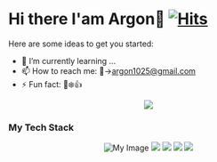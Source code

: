 <!--
- 👯 I’m looking to collaborate on ...
- 🤔 I’m looking for help with ...
- 💬 Ask me about ...
- 😄 Pronouns: ...
- 🔭 I’m currently working on ...
-->
# Hi there I'am Argon👋 [![Hits](https://hits.seeyoufarm.com/api/count/incr/badge.svg?url=https%3A%2F%2Fargon1025.github.io&count_bg=%231D1D1D&title_bg=%23252525&icon=github.svg&icon_color=%23E7E7E7&title=TechBlog&edge_flat=true)](https://argon1025.github.io/)
Here are some ideas to get you started:

- 🌱 I’m currently learning ...
- 📫 How to reach me: 🚀->argon1025@gmail.com
- ⚡ Fun fact: 🐶❄️👍

<p align="center">
  <img src="https://github-readme-stats.vercel.app/api?username=argon1025">
</p>

### My Tech Stack
<p align="center">
  <img href="argon1025.github.io" src="https://img.shields.io/badge/JavaScript-f45651?style=for-the-badge&amp;logo=JavaScript&amp;labelColor=f45651&amp;logoColor=ffffff" alt="My Image">
  <img href="argon1025.github.io" src="https://img.shields.io/badge/Hexo-f45651?style=for-the-badge&amp;logo=Hexo&amp;labelColor=f45651&amp;logoColor=ffffff">
  <img href="argon1025.github.io" src="https://img.shields.io/badge/Node.js-f45651?style=for-the-badge&amp;logo=Node.js&amp;labelColor=f45651&amp;logoColor=ffffff">
  <img href="argon1025.github.io" src="https://img.shields.io/badge/NPM-f45651?style=for-the-badge&amp;logo=NPM&amp;labelColor=f45651&amp;logoColor=ffffff">
  <img href="argon1025.github.io" src="https://img.shields.io/badge/Python-f45651?style=for-the-badge&amp;logo=Python&amp;labelColor=f45651&amp;logoColor=ffffff">
</p>
